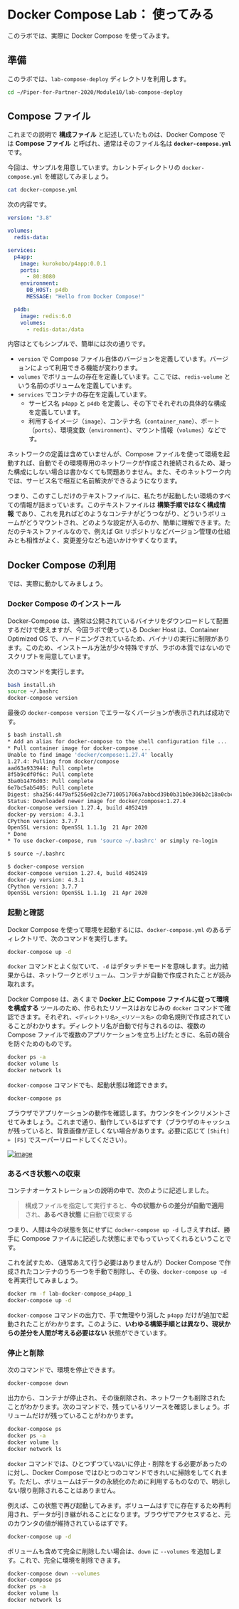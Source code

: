 # Docker Compose Lab： 使ってみる

このラボでは、実際に Docker Compose を使ってみます。


## 準備

このラボでは、`lab-compose-deploy` ディレクトリを利用します。

```bash
cd ~/Piper-for-Partner-2020/Module10/lab-compose-deploy
```


## Compose ファイル

これまでの説明で **構成ファイル** と記述していたものは、Docker Compose では **Compose ファイル** と呼ばれ、通常はそのファイル名は **`docker-compose.yml`** です。

今回は、サンプルを用意しています。カレントディレクトリの `docker-compose.yml` を確認してみましょう。

```bash
cat docker-compose.yml
```

次の内容です。

```yaml
version: "3.8"

volumes:
  redis-data:

services:
  p4app:
    image: kurokobo/p4app:0.0.1
    ports:
      - 80:8080
    environment:
      DB_HOST: p4db
      MESSAGE: "Hello from Docker Compose!"

  p4db:
    image: redis:6.0
    volumes:
      - redis-data:/data
```

内容はとてもシンプルで、簡単には次の通りです。

* `version` で Compose ファイル自体のバージョンを定義しています。バージョンによって利用できる機能が変わります。
* `volumes` でボリュームの存在を定義しています。ここでは、`redis-volume` という名前のボリュームを定義しています。
* `services` でコンテナの存在を定義しています。
    * サービス名 `p4app` と `p4db` を定義し、その下でそれぞれの具体的な構成を定義しています。
    * 利用するイメージ（`image`）、コンテナ名（`container_name`）、ポート（`ports`）、環境変数（`environment`）、マウント情報（`volumes`）などです。

ネットワークの定義は含めていませんが、Compose ファイルを使って環境を起動すれば、自動でその環境専用のネットワークが作成され接続されるため、凝った構成にしない場合は書かなくても問題ありません。また、そのネットワーク内では、サービス名で相互に名前解決ができるようになります。

つまり、このすこしだけのテキストファイルに、私たちが起動したい環境のすべての情報が詰まっています。このテキストファイルは **構築手順ではなく構成情報** であり、これを見ればどのようなコンテナがどうつながり、どういうボリュームがどうマウントされ、どのような設定が入るのか、簡単に理解できます。ただのテキストファイルなので、例えば Git リポジトリなどバージョン管理の仕組みとも相性がよく、変更差分なども追いかけやすくなります。


## Docker Compose の利用

では、実際に動かしてみましょう。


### Docker Compose のインストール

Docker-Compose は、通常は公開されているバイナリをダウンロードして配置するだけで使えますが、今回ラボで使っている Docker Host は、Container Optimized OS で、ハードニングされているため、バイナリの実行に制限があります。このため、インストール方法が少々特殊ですが、ラボの本質ではないのでスクリプトを用意しています。

次のコマンドを実行します。

```bash
bash install.sh
source ~/.bashrc
docker-compose version
```

最後の `docker-compose version` でエラーなくバージョンが表示されれば成功です。

```bash
$ bash install.sh 
* Add an alias for docker-compose to the shell configuration file ...
* Pull container image for docker-compose ...
Unable to find image 'docker/compose:1.27.4' locally
1.27.4: Pulling from docker/compose
aad63a933944: Pull complete 
8f5b9cdf0f6c: Pull complete 
3ba0b1476d03: Pull complete 
6e7bc5ab5405: Pull complete 
Digest: sha256:4479af5256e02c3e7710051706a7abbcd39b0b31b0e306b2c18a0cbc88aee705
Status: Downloaded newer image for docker/compose:1.27.4
docker-compose version 1.27.4, build 4052419
docker-py version: 4.3.1
CPython version: 3.7.7
OpenSSL version: OpenSSL 1.1.1g  21 Apr 2020
* Done
* To use docker-compose, run 'source ~/.bashrc' or simply re-login

$ source ~/.bashrc

$ docker-compose version
docker-compose version 1.27.4, build 4052419
docker-py version: 4.3.1
CPython version: 3.7.7
OpenSSL version: OpenSSL 1.1.1g  21 Apr 2020
```


### 起動と確認

Docker Compose を使って環境を起動するには、`docker-compose.yml` のあるディレクトリで、次のコマンドを実行します。

```bash
docker-compose up -d
```

`docker` コマンドとよく似ていて、`-d` はデタッチドモードを意味します。出力結果からは、ネットワークとボリューム、コンテナが自動で作成されたことが読み取れます。

Docker Compose は、あくまで **Docker 上に Compose ファイルに従って環境を構成する** ツールのため、作られたリソースはおなじみの `docker` コマンドで確認できます。それぞれ、`<ディレクトリ名>_<リソース名>` の命名規則で作成されていることがわかります。ディレクトリ名が自動で付与されるのは、複数の Compose ファイルで複数のアプリケーションを立ち上げたときに、名前の競合を防ぐためのものです。

```bash
docker ps -a
docker volume ls
docker network ls
```

`docker-compose` コマンドでも、起動状態は確認できます。

```bash
docker-compose ps
```

ブラウザでアプリケーションの動作を確認します。カウンタをインクリメントさせてみましょう。これまで通り、動作しているはずです（ブラウザのキャッシュが残っていると、背景画像が正しくない場合があります。必要に応じて `[Shift] + [F5]` でスーパーリロードしてください）。

[![image](https://user-images.githubusercontent.com/2920259/98826090-a18d4e80-2478-11eb-8f72-cd7f6cc6b05c.png)](https://user-images.githubusercontent.com/2920259/98826090-a18d4e80-2478-11eb-8f72-cd7f6cc6b05c.png)


### あるべき状態への収束

コンテナオーケストレーションの説明の中で、次のように記述しました。

> 構成ファイルを指定して実行すると、**今の状態からの差分が自動で適用** され、**あるべき状態** に自動で収束する

つまり、人間は今の状態を気にせずに `docker-compose up -d` しさえすれば、勝手に Compose ファイルに記述した状態にまでもっていってくれるということです。

これを試すため、（通常あえて行う必要はありませんが）Docker Compose で作成されたコンテナのうち一つを手動で削除し、その後、`docker-compose up -d` を再実行してみましょう。

```bash
docker rm -f lab-docker-compose_p4app_1
docker-compose up -d
```

`docker-compose` コマンドの出力で、手で無理やり消した `p4app` だけが追加で起動されたことがわかります。このように、**いわゆる構築手順とは異なり、現状からの差分を人間が考える必要はない** 状態ができています。


### 停止と削除

次のコマンドで、環境を停止できます。

```bash
docker-compose down
```

出力から、コンテナが停止され、その後削除され、ネットワークも削除されたことがわかります。次のコマンドで、残っているリソースを確認しましょう。ボリュームだけが残っていることがわかります。

```bash
docker-compose ps
docker ps -a
docker volume ls
docker network ls
```

`docker` コマンドでは、ひとつずつていねいに停止・削除をする必要があったのに対し、Docker Compose ではひとつのコマンドできれいに掃除をしてくれます。ただし、ボリュームはデータの永続化のために利用するものなので、明示しない限り削除されることはありません。

例えば、この状態で再び起動してみます。ボリュームはすでに存在するため再利用され、データが引き継がれることになります。ブラウザでアクセスすると、元のカウンタの値が維持されているはずです。

```bash
docker-compose up -d
```

ボリュームも含めて完全に削除したい場合は、`down` に `--volumes` を追加します。これで、完全に環境を削除できます。

```bash
docker-compose down --volumes
docker-compose ps
docker ps -a
docker volume ls
docker network ls
```
